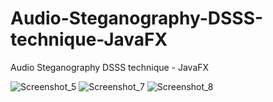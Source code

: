 # Audio-Steganography-DSSS-technique-JavaFX
Audio Steganography DSSS technique - JavaFX

![Screenshot_5](https://user-images.githubusercontent.com/39910660/114280254-9ad42900-9a62-11eb-9643-92a0d527bc0f.png)
![Screenshot_7](https://user-images.githubusercontent.com/39910660/114280249-990a6580-9a62-11eb-97b8-04ed7589e6de.png)
![Screenshot_8](https://user-images.githubusercontent.com/39910660/114280252-9a3b9280-9a62-11eb-9ff2-97245ad6d7d5.png)

